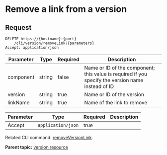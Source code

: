 # Remove a link from a version

## Request

```
DELETE https://{hostname}:{port}
    /cli/version/removeLink?{parameters}
Accept: application/json

```

|Parameter|Type|Required|Description|
|---------|----|--------|-----------|
|component|string|false|Name or ID of the component; this value is required if you specify the version name instead of ID|
|version|string|true|Name or ID of the version|
|linkName|string|true|Name of the link to remove|

|Parameter|Type|Required|Description|
|---------|----|--------|-----------|
|Accept|`application/json`|true| |

Related CLI command: [removeVersionLink](udclient_removeversionlink.md).

**Parent topic:** [version resource](../../com.ibm.udeploy.api.doc/topics/rest_cli_version.md)

